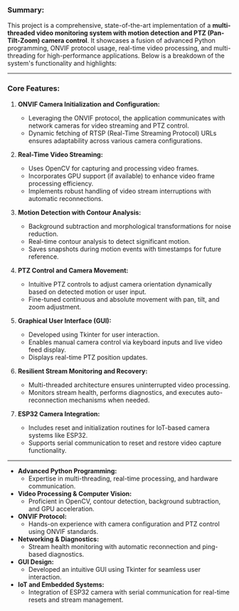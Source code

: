 ### Summary:

This project is a comprehensive, state-of-the-art implementation of a **multi-threaded video monitoring system with motion detection and PTZ (Pan-Tilt-Zoom) camera control**. It showcases a fusion of advanced Python programming, ONVIF protocol usage, real-time video processing, and multi-threading for high-performance applications. Below is a breakdown of the system's functionality and highlights:

---

### **Core Features:**
1. **ONVIF Camera Initialization and Configuration:**
   - Leveraging the ONVIF protocol, the application communicates with network cameras for video streaming and PTZ control.
   - Dynamic fetching of RTSP (Real-Time Streaming Protocol) URLs ensures adaptability across various camera configurations.

2. **Real-Time Video Streaming:**
   - Uses OpenCV for capturing and processing video frames.
   - Incorporates GPU support (if available) to enhance video frame processing efficiency.
   - Implements robust handling of video stream interruptions with automatic reconnections.

3. **Motion Detection with Contour Analysis:**
   - Background subtraction and morphological transformations for noise reduction.
   - Real-time contour analysis to detect significant motion.
   - Saves snapshots during motion events with timestamps for future reference.

4. **PTZ Control and Camera Movement:**
   - Intuitive PTZ controls to adjust camera orientation dynamically based on detected motion or user input.
   - Fine-tuned continuous and absolute movement with pan, tilt, and zoom adjustment.

5. **Graphical User Interface (GUI):**
   - Developed using Tkinter for user interaction.
   - Enables manual camera control via keyboard inputs and live video feed display.
   - Displays real-time PTZ position updates.

6. **Resilient Stream Monitoring and Recovery:**
   - Multi-threaded architecture ensures uninterrupted video processing.
   - Monitors stream health, performs diagnostics, and executes auto-reconnection mechanisms when needed.

7. **ESP32 Camera Integration:**
   - Includes reset and initialization routines for IoT-based camera systems like ESP32.
   - Supports serial communication to reset and restore video capture functionality.

---

- **Advanced Python Programming:**
  - Expertise in multi-threading, real-time processing, and hardware communication.
- **Video Processing & Computer Vision:**
  - Proficient in OpenCV, contour detection, background subtraction, and GPU acceleration.
- **ONVIF Protocol:**
  - Hands-on experience with camera configuration and PTZ control using ONVIF standards.
- **Networking & Diagnostics:**
  - Stream health monitoring with automatic reconnection and ping-based diagnostics.
- **GUI Design:**
  - Developed an intuitive GUI using Tkinter for seamless user interaction.
- **IoT and Embedded Systems:**
  - Integration of ESP32 camera with serial communication for real-time resets and stream management.

